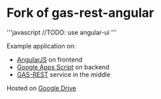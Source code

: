 Fork of gas-rest-angular
========================
'''javascript
//TODO: use angular-ui
'''

Example application on:
- [AngularJS](https://angularjs.org/) on frontend
- [Google Apps Script](https://developers.google.com/apps-script/) on backend
- [GAS-REST](http://rest.daspot.ru/) service in the middle

Hosted on [Google Drive](http://dab00.gweb.io/gas-rest-angular/)
